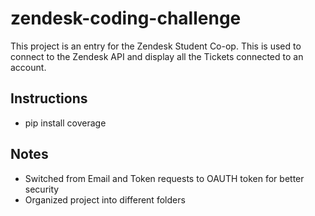 # zendesk-coding-challenge
This project is an entry for the Zendesk Student Co-op.
This is used to connect to the Zendesk API and display all the Tickets connected to an account.

## Instructions
* pip install coverage

## Notes
* Switched from Email and Token requests to OAUTH token for better security
* Organized project into different folders